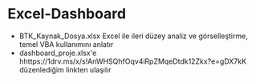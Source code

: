 # Excel-Dashboard
* BTK_Kaynak_Dosya.xlsx Excel ile ileri düzey analiz ve görselleştirme, temel VBA kullanımını anlatır
* dashboard_proje.xlsx'e hhttps://1drv.ms/x/s!AnWHSQhfOqv4iRpZMqeDtdk12Zkx?e=gDX7kK düzenlediğim linkten ulaşılır
